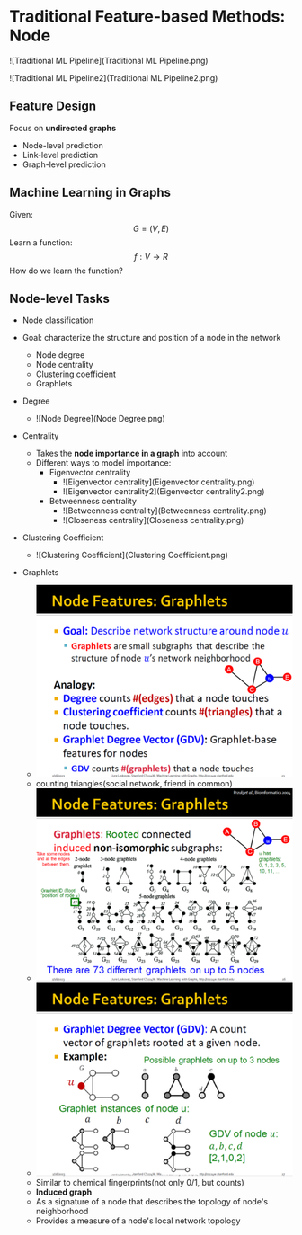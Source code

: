 # Traditional Feature-based Methods: Node

![Traditional ML Pipeline](Traditional ML Pipeline.png)

![Traditional ML Pipeline2](Traditional ML Pipeline2.png)



## Feature Design

Focus on **undirected graphs**

+ Node-level prediction
+ Link-level prediction
+ Graph-level prediction



## Machine Learning in Graphs

Given:
$$
G=(V,E)
$$
Learn a function:
$$
f:V \to R
$$
How do we learn the function?



## Node-level Tasks

+ Node classification
+ Goal: characterize the structure and position of a node in the network
  + Node degree
  + Node centrality
  + Clustering coefficient
  + Graphlets
+ Degree
  + ![Node Degree](Node Degree.png)
+ Centrality
  + Takes the **node importance in a graph** into account
  + Different ways to model importance:
    + Eigenvector centrality
      + ![Eigenvector centrality](Eigenvector centrality.png)
      + ![Eigenvector centrality2](Eigenvector centrality2.png)
    + Betweenness centrality
      + ![Betweenness centrality](Betweenness centrality.png)
      + ![Closeness centrality](Closeness centrality.png)
+ Clustering Coefficient
  + ![Clustering Coefficient](Clustering Coefficient.png)

+ Graphlets
  + ![Graphlets](Graphlets.png)
  + counting triangles(social network, friend in common)
  + ![Graphlets2](Graphlets2.png)
  + ![GDV](GDV.png)
  + Similar to chemical fingerprints(not only 0/1, but counts)
  + **Induced graph**
  + As a signature of a node that describes the topology of node's neighborhood
  + Provides a measure of a node's local network topology

